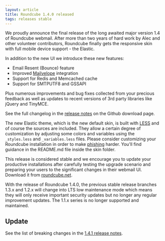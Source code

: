 ```yaml
---
layout: article
title: Roundcube 1.4.0 released
tags: releases stable
---
```

We proudly announce the final release of the long awaited major version 1.4 of Roundcube webmail.
After more than two years of hard work by Alec and other volunteer contributors, Roundcube
finally gets the responsive skin with full mobile device support - the Elastic.

In addition to the new UI we introduce these new features:

* Email Resent (Bounce) feature
* Improved [Mailvelope](https://www.mailvelope.com) integration
* Support for Redis and Memcached cache
* Support for SMTPUTF8 and GSSAPI

Plus numerous improvements and bug fixes collected from your precious feedback as well
as updates to recent versions of 3rd party libraries like jQuery and TinyMCE.

See the full changelog in the [release notes](https://github.com/roundcube/roundcubemail/releases/tag/1.4.0)
on the Github download page.

The new Elastic theme, which is the new default skin, is built with [LESS](http://lesscss.org/) and of course
the sources are included. They allow a certain degree of customization by adjusting some colors and variables
using the `_styles.less` and `_variables.less` files. Please consider customizing your Roundcube
installation in order to make [phishing](/news/2019/10/28/phishing-alert) harder.
You'll find guidance in the README.md file inside the skin folder.

This release is considered stable and we encourage you to update your productive installations 
after carefully testing the upgrade scenario and preparing your users to the significant changes
in their webmail UI. Download it from [roundcube.net](https://roundcube.net/download).

With the release of Roundcube 1.4.0, the previous stable release branches 1.3.x
and 1.2.x will change into LTS low maintenance mode which means they will only
receive important security updates but no longer any regular improvement updates.
The 1.1.x series is no longer supported and maintained.

## Update

See the list of breaking changes in the [1.4.1 release notes](/news/2019/11/22/update-1.4.1-released).
